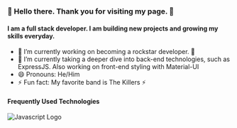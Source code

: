 ### 👾 Hello there. Thank you for visiting my page. 👾

#### I am a full stack developer. I am building new projects and growing my skills everyday. 

- 🔭 I’m currently working on becoming a rockstar developer. 🎸
- 🌱 I’m currently taking a deeper dive into back-end technologies, such as ExpressJS. Also working on front-end styling with Material-UI 
- 😄 Pronouns: He/Him 
- ⚡ Fun fact: My favorite band is The Killers ⚡️ 

#### Frequently Used Technologies
![Javascript Logo](Jofa11/icons-javascript-48.png)
